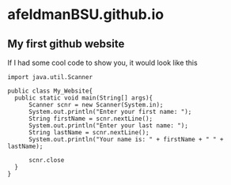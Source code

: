 # afeldmanBSU.github.io
## My first github website

If I had some cool code to show you, it would look like this 
```
import java.util.Scanner

public class My_Website{
  public static void main(String[] args){
      Scanner scnr = new Scanner(System.in);
      System.out.println("Enter your first name: ");
      String firstName = scnr.nextLine();
      System.out.println("Enter your last name: ");
      String lastName = scnr.nextLine();
      System.out.println("Your name is: " + firstName + " " + lastName);

      scnr.close
  }
}
```

